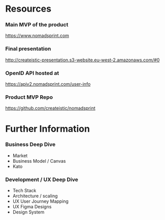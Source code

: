 # Resources

### Main MVP of the product
https://www.nomadsprint.com

### Final presentation
http://createistic-presentation.s3-website.eu-west-2.amazonaws.com/#0

### OpenID API hosted at
https://apiv2.nomadsprint.com/user-info

### Product MVP Repo
https://github.com/createistic/nomadsprint

# Further Information

### Business Deep Dive
* Market
* Business Model / Canvas
* Kato

### Development / UX Deep Dive
* Tech Stack
* Architecture / scaling
* UX User Journey Mapping
* UX Figma Designs
* Design System
